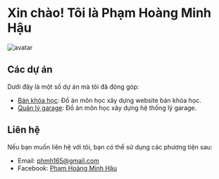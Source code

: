 # Xin chào! Tôi là Phạm Hoàng Minh Hậu

<img alt="avatar" src="https://www.dropbox.com/s/c8c82s4w33c1m4k/me.jpg?dl=0"/>

## Các dự án

Dưới đây là một số dự án mà tôi đã đóng góp:

- [Bán khóa học](https://github.com/hau1605/sell_courses.git): Đồ án môn học xây dựng website bán khóa học.
- [Quản lý garage](https://github.com/hau1605/ManageGarage.git): Đồ án môn học xây dựng hệ thống lý garage.

## Liên hệ

Nếu bạn muốn liên hệ với tôi, bạn có thể sử dụng các phương tiện sau:

- Email: [phmh165@gmail.com](mailto:phmh165@gmail.com)
- Facebook: [Phạm Hoàng Minh Hậu](https://facebook.com/hau165)
